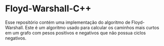 # Floyd-Warshall-C++
Esse repositório contém uma implementação do algoritmo de Floyd-Warshall. Este é um algoritmo usado para calcular os caminhos mais curtos em um grafo com pesos positivos e negativos que não possua ciclos negativos. 
